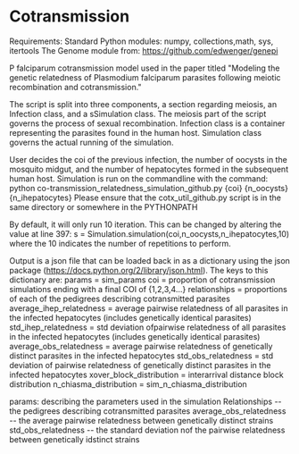 # Cotransmission
Requirements:
Standard Python modules: numpy, collections,math, sys, itertools
The Genome module from: https://github.com/edwenger/genepi


P falciparum cotransmission model used in the paper titled "Modeling the genetic relatedness of Plasmodium falciparum parasites following meiotic recombination and cotransmission."

The script is split into three components, a section regarding meiosis, an Infection class, and a sSimulation class.
The meiosis part of the script governs the process of sexual recombination.
Infection class is a container representing the parasites found in the human host.
Simulation class governs the actual running of the simulation.


User decides the coi of the previous infection, the number of oocysts in the mosquito midgut, and the number of hepatocytes formed in the subsequent human host.
Simulation is run on the commandline with the command:
python co-transmission_relatedness_simulation_github.py {coi} {n_oocysts} {n_ihepatocytes}
Please ensure that the cotx_util_github.py script is in the same directory or somewhere in the PYTHONPATH

By default, it will only run 10 iteration. This can be changed by altering the value at line 397:
s = Simulation.simulation(coi,n_oocysts,n_ihepatocytes,10)
where the 10 indicates the number of repetitions to perform.

Output is a json file that can be loaded back in as a dictionary using the json package (https://docs.python.org/2/library/json.html).
The keys to this dictionary are:
params = sim_params
coi = proportion of cotransmission simulations ending with a final COI of {1,2,3,4...}
relationships = proportions of each of the pedigrees describing cotransmitted parasites 
average_ihep_relatedness = average pairwise relatedness of all parasites in the infected hepatocytes (includes genetically identical parasites)
std_ihep_relatedness = std deviation ofpairwise relatedness of all parasites in the infected hepatocytes (includes genetically identical parasites) 
average_obs_relatedness = average pairwise relatedness of genetically distinct parasites in the infected hepatocytes
std_obs_relatedness = std deviation of pairwise relatedness of genetically distinct parasites in the infected hepatocytes
xover_block_distribution = interarrival distance block distribution
n_chiasma_distribution = sim_n_chiasma_distribution
        
        
params: describing the parameters used in the simulation
Relationships -- the pedigrees describing cotransmitted parasites 
average_obs_relatedness -- the average pairwise relatedness between genetically distinct strains
std_obs_relatedness -- the standard deviation nof the pairwise relatedness between genetically idstinct strains

